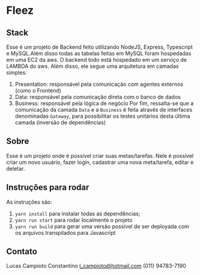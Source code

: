 
# Fleez

## Stack
Esse é um projeto de Backend feito utilizando NodeJS, Express, Typescript e MySQL.Além disso todas as tabelas feitas em MySQL foram hospedadas em uma EC2 da aws. O backend todo está hospedado em um serviço de LAMBDA do aws. Além disso, ele segue uma arquitetura em camadas simples:
1. Presentation: responsável pela comunicação com agentes externos (como o Frontend)
2. Data: responsável pela comunicação direta com o banco de dados
3. Business: responsável pela lógica de negócio
Por fim, ressalta-se que a comunicação da camada `Data` e a `Business` é feita através de interfaces denominadas `Gateway`, para possibilitar os testes unitários desta última camada (inversão de dependências)


## Sobre
Esse é um projeto onde é possível criar suas metas/tarefas. Nele é possivel criar um novo usuário, fazer login, cadastrar uma nova meta/tarefa, editar e deletar.

## Instruções para rodar
As instruções são:
1. `yarn install` para instalar todas as dependências;
2. `yarn run start` para rodar localmente o projeto
3. `yarn run build` para gerar uma versão possível de ser deployada com os arquivos transpilados para Javascript

## Contato
Lucas Campioto Constantino
l_campioto@hotmail.com
(011) 94783-7190